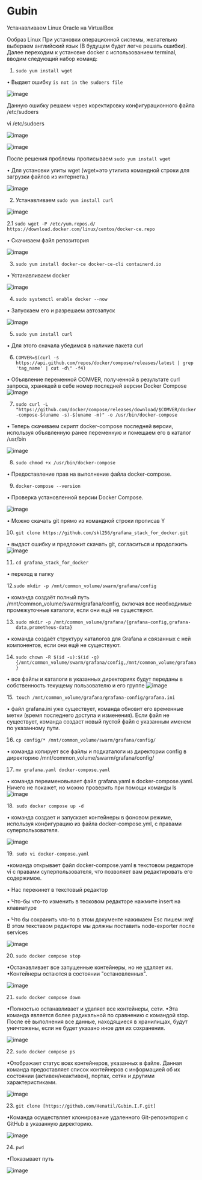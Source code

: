 # Gubin
Устанавливаем Linux Oracle на VirtualBox

Ообраз Linux При установки операционной системы, желательно выбераем английский язык (В будущем будет легче решать ошибки).
Далее переходим к установке docker с использованием terminal, вводим следующий набор команд:

1. `sudo yum install wget`

• Выдает ошибку `is not in the sudoers file`

![image](https://github.com/user-attachments/assets/2ac1c34b-c488-4348-b4e3-3c2d0e7510fa)

Данную ошибку решаем через коректировку конфигурационного файла /etc/sudoers

vi /etc/sudoers

![image](https://github.com/user-attachments/assets/726e7317-ec25-48bf-9a6a-f825ec01c1b2)

![image](https://github.com/user-attachments/assets/12d35f06-f51f-4df3-baa1-1f1722c94790)

После решения проблемы прописываем `sudo yum install wget`

• Для установки улиты wget (wget=это утилита командной строки для загрузки файлов из интернета.)

![image](https://github.com/user-attachments/assets/00342289-0516-4526-badd-079013edec20)

2. Устанавливаем `sudo yum install curl` 

![image](https://github.com/user-attachments/assets/29fba53b-e0fa-4496-b027-f99d85829be6)

2.1 `sudo wget -P /etc/yum.repos.d/ https://download.docker.com/linux/centos/docker-ce.repo`

• Скачиваем файл репозитория

![image](https://github.com/user-attachments/assets/3d9a7925-aeed-4050-890e-3abfd1fef2fb)

3. `sudo yum install docker-ce docker-ce-cli containerd.io`

• Устанавливаем docker

![image](https://github.com/user-attachments/assets/1876c9f2-89fa-4f65-9707-1b4aee9464de)

4. `sudo systemctl enable docker --now`

• Запускаем его и разрешаем автозапуск

![image](https://github.com/user-attachments/assets/40257b44-f7b1-49be-bb45-50ee3ca24671)

5. `sudo yum install curl`

• Для этого сначала убедимся в наличие пакета curl

6. `COMVER=$(curl -s https://api.github.com/repos/docker/compose/releases/latest | grep 'tag_name' | cut -d\" -f4)`

• Объявление переменной COMVER, полученной в результате curl запроса, хранящей в себе номер последней
версии Docker Compose
![image](https://github.com/user-attachments/assets/2e951858-540c-4848-a278-a1990a2fa29e)

7. `sudo curl -L "https://github.com/docker/compose/releases/download/$COMVER/docker-compose-$(uname -s)-$(uname -m)" -o /usr/bin/docker-compose`                        

• Теперь скачиваем скрипт docker-compose последней версии, используя объявленную ранее переменную и помещаем его в каталог /usr/bin

![image](https://github.com/user-attachments/assets/79588f34-614e-47ea-ad35-3031981127ba)

8. `sudo chmod +x /usr/bin/docker-compose`

• Предоставление прав на выполнение файла docker-compose.

9. `docker-compose --version`

• Проверка установленной версии Docker Compose.

![image](https://github.com/user-attachments/assets/5b020289-6738-4b35-a781-198bfa8bfa6c)

• Можно скачать git прямо из командной строки прописав Y

10. `git clone https://github.com/skl256/grafana_stack_for_docker.git`

• выдаст ошибку и предложит скачать git, согласиться и продолжить
![image](https://github.com/user-attachments/assets/3c397f5e-483d-428f-8b14-e0c6e2e0b91b)

11. `cd grafana_stack_for_docker`
    
• переход в папку

12.`sudo mkdir -p /mnt/common_volume/swarm/grafana/config`

• команда создаёт полный путь /mnt/common_volume/swarm/grafana/config, включая все необходимые промежуточные каталоги, если они ещё не существуют.

13. `sudo mkdir -p /mnt/common_volume/grafana/{grafana-config,grafana-data,prometheus-data}`

• команда создаёт структуру каталогов для Grafana и связанных с ней компонентов, если они ещё не существуют.

14. `sudo chown -R $(id -u):$(id -g) {/mnt/common_volume/swarm/grafana/config,/mnt/common_volume/grafana}`

• все файлы и каталоги в указанных директориях будут переданы в собственность текущему пользователю и его группе
![image](https://github.com/user-attachments/assets/197172d2-bdd5-43aa-ab62-601a03941f88)

15.` touch /mnt/common_volume/grafana/grafana-config/grafana.ini`

• файл grafana.ini уже существует, команда обновит его временные метки (время последнего доступа и изменения). Если файл не существует, команда создаст новый пустой файл с указанным именем по указанному пути.

16. `cp config/* /mnt/common_volume/swarm/grafana/config/`

• команда копирует все файлы и подкаталоги из директории config в директорию /mnt/common_volume/swarm/grafana/config/

17. `mv grafana.yaml docker-compose.yaml `

• команда переименовывает файл grafana.yaml в docker-compose.yaml. Ничего не покажет, но можно проверить при помощи команды ls
![image](https://github.com/user-attachments/assets/2412d6dd-7516-4989-94fa-1b42f53a5db8)

18.` sudo docker compose up -d`

• команда создает и запускает контейнеры в фоновом режиме, используя конфигурацию из файла docker-compose.yml, с правами суперпользователя.

![image](https://github.com/user-attachments/assets/946f1974-f27e-40e0-a4ca-9c430c4b7040)

19.` sudo vi docker-compose.yaml`

•команда открывает файл docker-compose.yaml в текстовом редакторе vi с правами суперпользователя, что позволяет вам редактировать его содержимое.

• Нас перекинет в текстовый редактор

• Что-бы что-то изменить в тесковом редакторе нажмите insert на клавиатуре

• Что бы сохранить что-то в этом документе нажимаем Esc пишем :wq! В этом текставом редакторе мы должны поставить node-exporter после services

![image](https://github.com/user-attachments/assets/269213a9-6e34-4687-8d85-2d4b0c4aa453)

20. `sudo docker compose stop`

•Останавливает все запущенные контейнеры, но не удаляет их.
•Контейнеры остаются в состоянии "остановленных".

![image](https://github.com/user-attachments/assets/e228f373-5aed-4965-8233-f95ba450c509)

21. `sudo docker compose down`

•Полностью останавливает и удаляет все контейнеры, сети.
•Эта команда является более радикальной по сравнению с командой stop. После её выполнения все данные, находящиеся в хранилищах, будут уничтожены, если не будет указано иное для их сохранения.

![image](https://github.com/user-attachments/assets/e92cd705-87a7-465e-90a3-18a4277e8ecd)

22. `sudo docker compose ps`

•Отображает статус всех контейнеров, указанных в файле. Данная команда предоставляет список контейнеров с информацией об их состоянии (активен/неактивен), портах, сетях и другими характеристиками.

![image](https://github.com/user-attachments/assets/542f9f2a-59b7-446f-8ca8-16137f59e9ac)

23. `git clone [https://github.com/Henatil/Gubin.I.F.git]`

•Команда осуществляет клонирование удаленного Git-репозитория с GitHub в указанную директорию.

![image](https://github.com/user-attachments/assets/abb749e9-103d-4139-9520-f79806e39b9a)

24. `pwd`

•Показывает путь

![image](https://github.com/user-attachments/assets/ad9bc814-0a2a-43b8-9205-8b5e6cc8422e)






